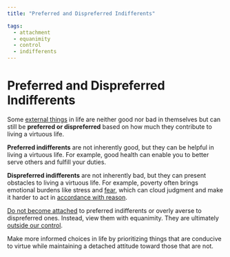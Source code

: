 ```yaml
---
title: "Preferred and Dispreferred Indifferents"

tags:
  - attachment
  - equanimity
  - control
  - indifferents
---
```


# Preferred and Dispreferred Indifferents

Some [external things](external-events.md) in life are neither good nor bad in
themselves but can still be **preferred or dispreferred** based on how much they
contribute to living a virtuous life.

**Preferred indifferents** are not inherently good, but they can be helpful in
living a virtuous life. For example, good health can enable you to better serve
others and fulfill your duties.

**Dispreferred indifferents** are not inherently bad, but they can present
obstacles to living a virtuous life. For example, poverty often brings emotional
burdens like stress and [fear](fear.md), which can cloud judgment and make it
harder to act in [accordance with reason](living-accordance-nature.md).  

[Do not become attached](detachment-externals.md) to preferred indifferents or
overly averse to dispreferred ones. Instead, view them with equanimity. They are
ultimately [outside our
control](dichotomy-control.md#what-is-outside-our-control).

Make more informed choices in life by prioritizing things that are conducive to
virtue while maintaining a detached attitude toward those that are not.

